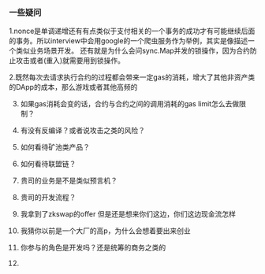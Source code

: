 ### 一些疑问

1.nonce是单调递增还有有点类似于支付相关的一个事务的成功才有可能继续后面的事务。所以interview中会用google的一个爬虫服务作为举例，其实是像描述一个类似业务场景开发。  还有就是为什么会问sync.Map并发的锁操作，因为合约防止攻击或者(重入)就需要用到锁操作。

2.既然每次去请求执行合约的过程都会带来一定gas的消耗，增大了其他非资产类的DApp的成本，那么游戏或者其他高频的  

3. 如果gas消耗会变的话，合约与合约之间的调用消耗的gas limit怎么去做限制？


4. 有没有反编译？或者说攻击之类的风险？

5. 如何看待矿池类产品？
6. 如何看待联盟链？
7. 贵司的业务是不是类似预言机？
8. 贵司的开发流程？
9. 我拿到了zkswap的offer 但是还是想来你们这边，你们这边现金流怎样
10. 我猜你以前是一个大厂的高p，为什么会想着要出来创业  
11. 你参与的角色是开发吗？还是统筹的商务之类的  
12. 



